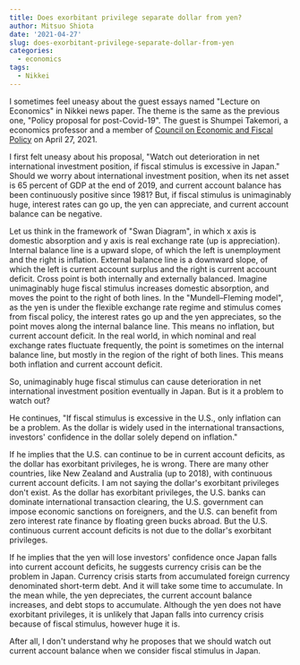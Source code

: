 ```yaml
---
title: Does exorbitant privilege separate dollar from yen?
author: Mitsuo Shiota
date: '2021-04-27'
slug: does-exorbitant-privilege-separate-dollar-from-yen
categories:
  - economics
tags:
  - Nikkei
---
```


I sometimes feel uneasy about the guest essays named "Lecture on Economics" in Nikkei news paper. The theme is the same as the previous one, "Policy proposal for post-Covid-19". The guest is Shumpei Takemori, a economics professor and a member of [Council on Economic and Fiscal Policy](https://www5.cao.go.jp/keizai-shimon/index_en.html) on April 27, 2021.

I first felt uneasy about his proposal, "Watch out deterioration in net international investment position, if fiscal stimulus is excessive in Japan." Should we worry about international investment position, when its net asset is 65 percent of GDP at the end of 2019, and current account balance has been continuously positive since 1981? But, if fiscal stimulus is unimaginably huge, interest rates can go up, the yen can appreciate, and current account balance can be negative.

Let us think in the framework of "Swan Diagram", in which x axis is domestic absorption and y axis is real exchange rate (up is appreciation). Internal balance line is a upward slope, of which the left is unemployment and the right is inflation. External balance line is a downward slope, of which the left is current account surplus and the right is current account deficit. Cross point is both internally and externally balanced. Imagine unimaginably huge fiscal stimulus increases domestic absorption, and moves the point to the right of both lines. In the "Mundell–Fleming model", as the yen is under the flexible exchange rate regime and stimulus comes from fiscal policy, the interest rates go up and the yen appreciates, so the point moves along the internal balance line. This means no inflation, but current account deficit. In the real world, in which nominal and real exchange rates fluctuate frequently, the point is sometimes on the internal balance line, but mostly in the region of the right of both lines. This means both inflation and current account deficit.

So, unimaginably huge fiscal stimulus can cause deterioration in net international investment position eventually in Japan. But is it a problem to watch out?

He continues, "If fiscal stimulus is excessive in the U.S., only inflation can be a problem. As the dollar is widely used in the international transactions, investors' confidence in the dollar solely depend on inflation."

If he implies that the U.S. can continue to be in current account deficits, as the dollar has exorbitant privileges, he is wrong. There are many other countries, like New Zealand and Australia (up to 2018), with continuous current account deficits. I am not saying the dollar's exorbitant privileges don't exist. As the dollar has exorbitant privileges, the U.S. banks can dominate international transaction clearing, the U.S. government can impose economic sanctions on foreigners, and the U.S. can benefit from zero interest rate finance by floating green bucks abroad. But the U.S. continuous current account deficits is not due to the dollar's exorbitant privileges.

If he implies that the yen will lose investors' confidence once Japan falls into current account deficits, he suggests currency crisis can be the problem in Japan. Currency crisis starts from accumulated foreign currency denominated short-term debt. And it will take some time to accumulate. In the mean while, the yen depreciates, the current account balance increases, and debt stops to accumulate. Although the yen does not have exorbitant privileges, it is unlikely that Japan falls into currency crisis because of fiscal stimulus, however huge it is.

After all, I don't understand why he proposes that we should watch out current account balance when we consider fiscal stimulus in Japan.
